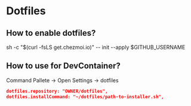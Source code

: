 # Dotfiles

## How to enable dotfiles?

sh -c "$(curl -fsLS get.chezmoi.io)" -- init --apply $GITHUB_USERNAME

## How to use for DevContainer?

Command Pallete -> Open Settings -> dotfiles

```json
dotfiles.repository: "OWNER/dotfiles",
dotfiles.installCommand: "~/dotfiles/path-to-installer.sh",
```
